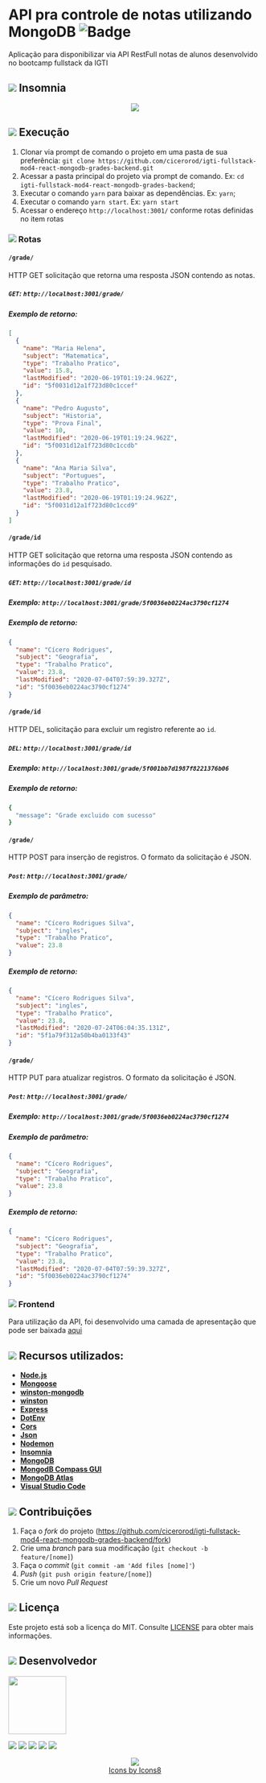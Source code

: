 # API pra controle de notas utilizando MongoDB ![Badge](https://img.shields.io/badge/Status-Conclu%C3%ADdo-green)

Aplicação para disponibilizar via API RestFull notas de alunos desenvolvido no bootcamp fullstack da IGTI

## <img src="https://img.icons8.com/ios-filled/20/000000/browser-window.png"/> Insomnia

<p align="center">
  <img src="https://github.com/cicerorod/igti-fullstack-mod4-react-mongodb-grades-backend/blob/master/img/tela.PNG">
</p>

<!--
## ![](https://img.icons8.com/ios-glyphs/20/000000/api.png)  API

`<link>` : <https://randomuser.me/api/?seed=javascript&results=100&nat=BR&noinfo> -->

## ![](https://img.icons8.com/metro/20/000000/run-command.png) Execução

1. Clonar via prompt de comando o projeto em uma pasta de sua preferência: `git clone https://github.com/cicerorod/igti-fullstack-mod4-react-mongodb-grades-backend.git`
2. Acessar a pasta principal do projeto via prompt de comando. Ex: `cd igti-fullstack-mod4-react-mongodb-grades-backend`;
3. Executar o comando `yarn` para baixar as dependências. Ex: `yarn`;
4. Executar o comando `yarn start`. Ex: `yarn start`
5. Acessar o endereço `http://localhost:3001/` conforme rotas definidas no item rotas

### ![](https://img.icons8.com/metro/20/000000/run-command.png) Rotas

#### `/grade/`

HTTP GET solicitação que retorna uma resposta JSON contendo as notas.

##### `GET`: `http://localhost:3001/grade/`

##### Exemplo de retorno:

```json
[
  {
    "name": "Maria Helena",
    "subject": "Matematica",
    "type": "Trabalho Pratico",
    "value": 15.8,
    "lastModified": "2020-06-19T01:19:24.962Z",
    "id": "5f0031d12a1f723d80c1ccef"
  },
  {
    "name": "Pedro Augusto",
    "subject": "Historia",
    "type": "Prova Final",
    "value": 10,
    "lastModified": "2020-06-19T01:19:24.962Z",
    "id": "5f0031d12a1f723d80c1ccdb"
  },
  {
    "name": "Ana Maria Silva",
    "subject": "Portugues",
    "type": "Trabalho Pratico",
    "value": 23.8,
    "lastModified": "2020-06-19T01:19:24.962Z",
    "id": "5f0031d12a1f723d80c1ccd9"
  }
]
```

#### `/grade/id`

HTTP GET solicitação que retorna uma resposta JSON contendo as informações do `id` pesquisado.

##### `GET`: `http://localhost:3001/grade/id`

##### Exemplo: `http://localhost:3001/grade/5f0036eb0224ac3790cf1274`

##### Exemplo de retorno:

```json
{
  "name": "Cícero Rodrigues",
  "subject": "Geografia",
  "type": "Trabalho Pratico",
  "value": 23.8,
  "lastModified": "2020-07-04T07:59:39.327Z",
  "id": "5f0036eb0224ac3790cf1274"
}
```

#### `/grade/id`

HTTP DEL, solicitação para excluir um registro referente ao `id`.

##### `DEL`: `http://localhost:3001/grade/id`

##### Exemplo: `http://localhost:3001/grade/5f001bb7d1987f8221376b06`

##### Exemplo de retorno:

```bash
{
  "message": "Grade excluido com sucesso"
}


```

#### `/grade/`

HTTP POST para inserção de registros. O formato da solicitação é JSON.

##### `Post`: `http://localhost:3001/grade/`

##### Exemplo de parâmetro:

```json
{
  "name": "Cícero Rodrigues Silva",
  "subject": "ingles",
  "type": "Trabalho Pratico",
  "value": 23.8
}
```

##### Exemplo de retorno:

```Json
{
  "name": "Cícero Rodrigues Silva",
  "subject": "ingles",
  "type": "Trabalho Pratico",
  "value": 23.8,
  "lastModified": "2020-07-24T06:04:35.131Z",
  "id": "5f1a79f312a50b4ba0133f43"
}

```

#### `/grade/`

HTTP PUT para atualizar registros. O formato da solicitação é JSON.

##### `Post`: `http://localhost:3001/grade/`

##### Exemplo: `http://localhost:3001/grade/5f0036eb0224ac3790cf1274`

##### Exemplo de parâmetro:

```json
{
  "name": "Cícero Rodrigues",
  "subject": "Geografia",
  "type": "Trabalho Pratico",
  "value": 23.8
}
```

##### Exemplo de retorno:

```Json
{
  "name": "Cícero Rodrigues",
  "subject": "Geografia",
  "type": "Trabalho Pratico",
  "value": 23.8,
  "lastModified": "2020-07-04T07:59:39.327Z",
  "id": "5f0036eb0224ac3790cf1274"
}

```

### ![](https://img.icons8.com/wired/20/000000/react.png) Frontend

Para utilização da API, foi desenvolvido uma camada de apresentação que pode ser baixada [aqui][frontend]

<!-- :hammer:-->

## ![](https://img.icons8.com/ios-filled/20/000000/hammer.png) Recursos utilizados:

- **[Node.js](https://nodejs.org/en/)**
- **[Mongoose](https://mongoosejs.com/docs/)**
- **[winston-mongodb](https://www.npmjs.com/package/winston-mongodb)**
- **[winston](https://www.npmjs.com/package/winston)**
- **[Express](https://expressjs.com/pt-br/)**
- **[DotEnv](https://www.npmjs.com/package/dotenv)**
- **[Cors](https://www.npmjs.com/package/cors)**
- **[Json](https://www.w3schools.com/js/js_json_intro.asp)**
- **[Nodemon](https://www.npmjs.com/package/nodemon)**
- **[Insomnia](https://insomnia.rest/download/)**
- **[MongoDB](https://www.mongodb.com/)**
- **[MongodB Compass GUI](https://www.mongodb.com/download-center/compass)**
- **[MongoDB Atlas](https://www.mongodb.com/cloud/atlas)**
- **[Visual Studio Code](https://code.visualstudio.com/?WT.mc_id=hackingcarreira_wmc-github-gllemos)**

## ![](https://img.icons8.com/ios-glyphs/20/000000/pull-request.png) Contribuições

1. Faça o _fork_ do projeto (<https://github.com/cicerorod/igti-fullstack-mod4-react-mongodb-grades-backend/fork>)
2. Crie uma _branch_ para sua modificação (`git checkout -b feature/[nome]`)
3. Faça o _commit_ (`git commit -am 'Add files [nome]'`)
4. _Push_ (`git push origin feature/[nome]`)
5. Crie um novo _Pull Request_

## ![](https://img.icons8.com/windows/20/000000/regular-document.png) Licença

Este projeto está sob a licença do MIT. Consulte [LICENSE](https://github.com/cicerorod/igti-fullstack-mod3-react-controle-de-notas-backend-hooks/blob/master/LICENSE) para obter mais informações.

## ![](https://img.icons8.com/ios-glyphs/22/000000/code-file.png) Desenvolvedor

<img src="https://avatars.githubusercontent.com/cicerorod" width=115>

[![](https://img.icons8.com/fluent/30/000000/github.png)](https://github.com/cicerorod)
[![](https://img.icons8.com/metro/25/000000/linkedin.png)](https://www.linkedin.com/in/c%C3%ADcero-rodrigues-89623784/)
[![](https://img.icons8.com/metro/25/000000/facebook.png)](https://www.facebook.com/cicero.rodrigues.90834)
[![](https://img.icons8.com/material-rounded/29/000000/instagram-new.png)](https://www.instagram.com/cicero_rod/)
[![](https://img.icons8.com/metro/26/000000/email.png)](mailto:cicerorod@gmail.com)

<p align="center">
  <img src="https://img.icons8.com/wired/32/000000/icons8-new-logo.png" >
  </br>
  <a href="https://icons8.com/icon/">Icons by Icons8</a>
  
</p>

[frontend]: https://github.com/cicerorod/igti-fullstack-mod4-react-mongodb-grades-frontend
